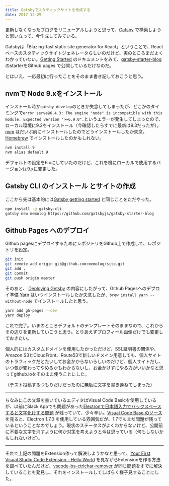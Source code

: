 ```yaml
---
title: Gatsbyでスタティックサイトを作成する
date: 2017-12-29
---
```

更新しなくなったブログをリニューアルしようと思って、[Gatsby](https://www.gatsbyjs.org) で構築しようと思い立って、今作成してみている。
<!-- more -->
Gatsbyは「Blazing-fast static site generator for React」ということで、Reactベースのスタティックサイトジェネレータらしいのだけど、実のところまだよくわかっていない。[Getting Started](https://www.gatsbyjs.org/docs/) のドキュメントをみて、[gatsby-starter-blog](https://github.com/gatsbyjs/gatsby-starter-blog) のstarterをGithub pages で公開しているだけなのだ。

とはいえ、一応最初に行ったことをそのまま書き記しておこうと思う。

## nvmで Node 9.xをインストール
インストール時か`gatsby develop`のときか失念してしまったが、どこかのタイミングで`error serve@6.4.3: The engine "node" is incompatible with this module. Expected version ">=6.9.0".`というエラーが発生してしまったので、ローカル環境に9.2をインストール（今確認したらすでに最新は9.3だったが）。[nvm](https://github.com/creationix/nvm) はだいぶ前にインストールしたのでどうインストールしたか失念。[Homebrew](https://brew.sh/) でインストールしたのかもしれない。

```bash
nvm install 9
nvm alias default 9
```

デフォルトの設定を6.xにしていたのだけど、これを機にローカルで使用するバージョンは9.xに変更した。

## Gatsby CLI のインストール とサイトの作成
ここから先は基本的には[Gatsby getting started](https://www.gatsbyjs.org/docs/) と同じことをただやった。

```bash
npm install -g gatsby-cli
gatsby new memolog https://github.com/gatsbyjs/gatsby-starter-blog
```

## Github Pages へのデプロイ
Github pagesにデプロイするためにレポジトリをGithub上で作成して、レポジトリを設定。

```bash
git init
git remote add origin git@github.com:memolog/site.git
git add .
git commit
git push origin master
```

そのあと、 [Deploying Getsby](https://www.gatsbyjs.org/docs/deploy-gatsby/#github-pages) の内容にしたがって、Github Pagesへのデプロイ準備
[Yarn](https://yarnpkg.com/docs/install) はいつインストールしたか失念したが、`brew install yarn --without-node` でインストールしたと思う。

```bash
yarn add gh-pages --dev
yarn deploy
```

これで完了。いまのところデフォルトのテンプレートそのままなので、これからその辺りを更新していこうと思う。とりあえずプロフィール画像だけでも変更しておきたい。

個人的にはカスタムドメインを使用したかっただけど、SSL証明書の関係や、Amazon S3とCloudFront、Route53で新しいドメイン用意しても、個人サイトのトラフィックだとたいしてお金かからないらしいのだけど、個人サイトだし、いつ気が変わってやめるかもわからないし、お金かけずにやる方がいいかなと思ってgithub.ioをそのまま使うことにした。

（テスト投稿するつもりだけだったのに無駄に文字を書き連ねてしまった）

----
ちなみにこの文章を書いているエディタはVisual Code Basicを使用しているが、以前にSlack Appでも問題があった[Electronで日本語入力でバックスペースすると文字化けする問題](https://github.com/electron/electron/issues/9173) が残っていて、少々辛い。[Visual Code Base のソース](https://github.com/Microsoft/vscode/blob/master/package.json) を見ると、Electron 1.7.0 を使用している雰囲気だが、1.7でもまだ問題が残っているということなのでしょう。現状のステータスがよくわからないけど、公開前に不要な文字を消すように何か対策を考えようと今は思っている（何もしないかもしれないけど）。

----
それで上記の問題をExtension作って解決しようかなと思って、[Your First Visual Studio Code Extension - Hello World](https://code.visualstudio.com/docs/extensions/example-hello-world) を見ながらExtensionを作る方法を調べていたんだけど、[vscode-bs-ctrlchar-remover](https://github.com/satokaz/vscode-bs-ctrlchar-remover) が同じ問題をすでに解決していることを発見し、それをインストールしてしばらく様子見することにした。
